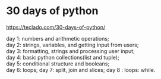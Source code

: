 # 30 days of python

https://teclado.com/30-days-of-python/

day 1: numbers and arithmetic operations;<br>
day 2: strings, variables, and getting input from users;<br>
day 3: formatting, strings and processing user input;<br>
day 4: basic python collections(list and tuple);<br>
day 5: conditional structure and booleans;<br>
day 6: loops;
day 7: split, join and slices;
day 8 : loops: while.